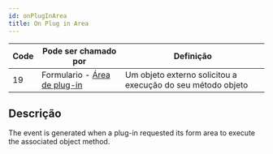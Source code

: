 ```yaml
---
id: onPlugInArea
title: On Plug in Area
---
```


| Code | Pode ser chamado por                                                        | Definição                                                   |
| ---- | --------------------------------------------------------------------------- | ----------------------------------------------------------- |
| 19   | Formulario - [Área de plug-in](FormObjects/pluginArea_overview.md#overview) | Um objeto externo solicitou a execução do seu método objeto |

## Descrição

The event is generated when a plug-in requested its form area to execute the associated object method.
